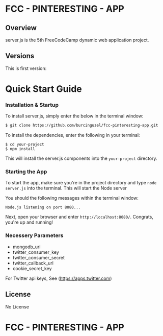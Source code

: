 # FCC - PINTERESTING - APP

## Overview

server.js is the 5th FreeCodeCamp dynamic web application project.
## Versions

This is first version:

# Quick Start Guide


### Installation & Startup

To install server.js, simply enter the below in the terminal window:

```bash
$ git clone https://github.com/burcinguzel/fcc-pinteresting-app.git
```

To install the dependencies, enter the following in your terminal:

```
$ cd your-project
$ npm install
```

This will install the server.js components into the `your-project` directory.


### Starting the App

To start the app, make sure you're in the project directory and type `node server.js` into the terminal. This will start the Node server 

You should the following messages within the terminal window:

```
Node.js listening on port 8080...
```

Next, open your browser and enter `http://localhost:8080/`. Congrats, you're up and running!

### Necessery Parameters

 - mongodb_url
 - twitter_consumer_key
 - twitter_consumer_secret
 - twitter_callback_url
 - cookie_secret_key

For Twitter api keys, See (https://apps.twitter.com)

## License

No License

# FCC - PINTERESTING - APP
